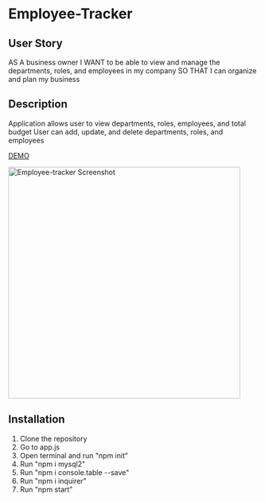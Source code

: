 # Employee-Tracker

## User Story
AS A business owner
I WANT to be able to view and manage the departments, roles, and employees in my company
SO THAT I can organize and plan my business

## Description 
Application allows user to view departments, roles, employees, and total budget
User can add, update, and delete departments, roles, and employees

[DEMO](https://youtu.be/64j7wZE5RE8)

<img width="466" alt="Employee-tracker Screenshot" src="https://user-images.githubusercontent.com/91970214/155102989-f490e302-ded1-4600-960a-23c9855d563b.png">


## Installation 
1. Clone the repository
2. Go to app.js
3. Open terminal and run "npm init"
4. Run "npm i mysql2"
5. Run "npm i console.table --save"
6. Run "npm i inquirer"
7. Run "npm start"
